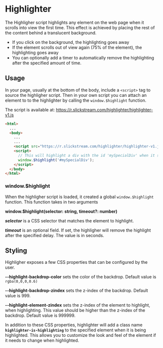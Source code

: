 # Highlighter

The Highligher script highlights any element on the web page when it scrolls into view the first time. 
This effect is achieved by placing the rest of the content behind a translucent background. 

- If you click on the background, the highlighting goes away
- If the element scrolls out of view again (75% of the element), the highlighting goes away
- You can optionally add a timer to automatically remove the highlighting after the specified amount of time.

## Usage
In your page, usually at the bottom of the body, include a `<script>` tag to source the highligher script. 
Then in your own script you can attach an element to to the highlighter by calling the `window.$highlight` function. 

The script is available at: https://r.slickstream.com/highlighter/highlighter-v1.js

```html
<html>
  ...
  <body>
    ...
    ...
    <script src="https://r.slickstream.com/highlighter/highlighter-v1.js"></script>
    <script>
      // This will highlight a div with the id 'mySpecialDiv' when it scrolls into view
      window.$highlight('#mySpecialDiv');
    </script>
  </body>
</html>
```

### window.$highlight

When the highligher script is loaded, it created a global `window.$highlight` function. This function takes in two arguments

**window.$highlight(selector: string, timeout?: number)**

_**selector**_ is a CSS selector that matches the element to highlight.

_**timeout**_ is an optional field. If set, the highligher will remove the highlight after the specified delay. The value is in seconds.

## Styling 

Highligher exposes a few CSS properties that can be configured by the user. 

**--highlight-backdrop-color** sets the color of the backdrop. Default value is `rgba(0,0,0,0.6)`

**--highlight-backdrop-zindex** sets the z-index of the backdrop. Default value is 999.

**--highlight-element-zindex** sets the z-index of the element to highlight, when highlighting. 
This value should be higher than the z-index of the backdrop. Default value is 999999.

In addition to these CSS properties, highlighter will add a class name **`highlighter-is-highlighting`** 
to the specified element when it is being highlighted. 
This allows you to customize the look and feel of the element if it needs to change when highlighted.
